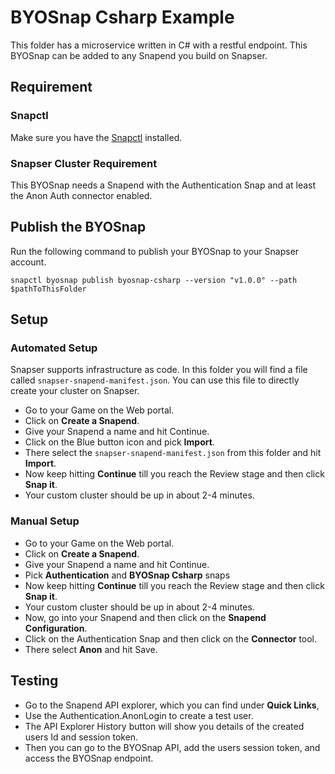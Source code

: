 # BYOSnap Csharp Example

This folder has a microservice written in C# with a restful endpoint. This BYOSnap
can be added to any Snapend you build on Snapser.

## Requirement

### Snapctl
Make sure you have the [Snapctl](https://pypi.org/project/snapctl/) installed.

### Snapser Cluster Requirement
This BYOSnap needs a Snapend with the Authentication Snap and at least the Anon Auth connector enabled.

## Publish the BYOSnap
Run the following command to publish your BYOSnap to your Snapser account.
```
snapctl byosnap publish byosnap-csharp --version "v1.0.0" --path $pathToThisFolder
```

## Setup
### Automated Setup
Snapser supports infrastructure as code. In this folder you will find a file called `snapser-snapend-manifest.json`. You can use this file to directly create your cluster on Snapser.
- Go to your Game on the Web portal.
- Click on **Create a Snapend**.
- Give your Snapend a name and hit Continue.
- Click on the Blue button icon and pick **Import**.
- There select the `snapser-snapend-manifest.json` from this folder and hit **Import**.
- Now keep hitting **Continue** till you reach the Review stage and then click **Snap it**.
- Your custom cluster should be up in about 2-4 minutes.

### Manual Setup
- Go to your Game on the Web portal.
- Click on **Create a Snapend**.
- Give your Snapend a name and hit Continue.
- Pick **Authentication** and **BYOSnap Csharp** snaps
- Now keep hitting **Continue** till you reach the Review stage and then click **Snap it**.
- Your custom cluster should be up in about 2-4 minutes.
- Now, go into your Snapend and then click on the **Snapend Configuration**.
- Click on the Authentication Snap and then click on the **Connector** tool.
- There select **Anon** and hit Save.

## Testing
- Go to the Snapend API explorer, which you can find under **Quick Links**,
- Use the Authentication.AnonLogin to create a test user.
- The API Explorer History button will show you details of the created users Id and session token.
- Then you can go to the BYOSnap API, add the users session token, and access the BYOSnap endpoint.
